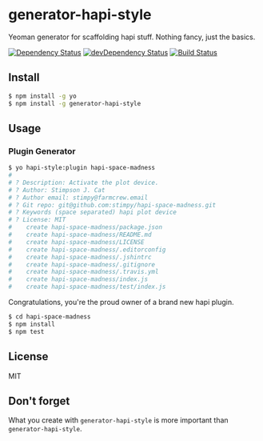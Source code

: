 # generator-hapi-style

Yeoman generator for scaffolding hapi stuff. Nothing fancy, just the basics.

[![Dependency Status](https://david-dm.org/jedireza/generator-hapi-style.svg)](https://david-dm.org/jedireza/generator-hapi-style)
[![devDependency Status](https://david-dm.org/jedireza/generator-hapi-style/dev-status.svg?theme=shields.io)](https://david-dm.org/jedireza/generator-hapi-style#info=devDependencies)
[![Build Status](https://travis-ci.org/jedireza/generator-hapi-style.svg?branch=master)](https://travis-ci.org/jedireza/generator-hapi-style)


## Install

```bash
$ npm install -g yo
$ npm install -g generator-hapi-style
```


## Usage

### Plugin Generator

```bash
$ yo hapi-style:plugin hapi-space-madness
#
# ? Description: Activate the plot device.
# ? Author: Stimpson J. Cat
# ? Author email: stimpy@farmcrew.email
# ? Git repo: git@github.com:stimpy/hapi-space-madness.git
# ? Keywords (space separated) hapi plot device
# ? License: MIT
#    create hapi-space-madness/package.json
#    create hapi-space-madness/README.md
#    create hapi-space-madness/LICENSE
#    create hapi-space-madness/.editorconfig
#    create hapi-space-madness/.jshintrc
#    create hapi-space-madness/.gitignore
#    create hapi-space-madness/.travis.yml
#    create hapi-space-madness/index.js
#    create hapi-space-madness/test/index.js
```

Congratulations, you're the proud owner of a brand new hapi plugin.

```bash
$ cd hapi-space-madness
$ npm install
$ npm test
```


## License

MIT


## Don't forget

What you create with `generator-hapi-style` is more important than `generator-hapi-style`.

